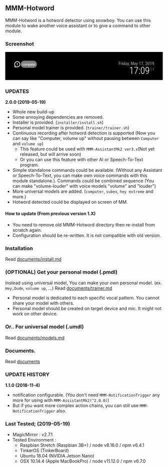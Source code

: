 ## MMM-Hotword
MMM-Hotword is a hotword detector using snowboy.
You can use this module to wake another voice assistant or to give a command to other module.

### Screenshot
![screenshot](resources/screenshot.png)

### UPDATES
**2.0.0 (2019-05-19)**
- Whole new build-up
- Some annoying dependencies are removed.
- Installer is provided. (`installer/install.sh`)
- Personal model trainer is provided. (`trainer/trainer.sh`)
- Continuous recording after hotword detection is supported (Now you can say like "Computer, volume up" without pausing between `Computer` and `volume up`)
  - This feature could be used with `MMM-AssistantMk2 ver3.x`(Not yet released, but will arrive soon)
  - Or you can use this feature with other AI or Speech-To-Text program.
- Simple standalone commands could be available. (Without any Assistant or Speech-To-Text, you can make own voice commands with this module standalone.). Commands could be combined sequence (You can make "volume-louder" with voice models "volume" and "louder")
- More universal models are added. (`computer`, `subex`, `hey extreme` and more.)
- Hotword detected could be displayed on screen of MM.


#### How to update (From previous version 1.X)
- You need to remove old MMM-Hotword directory then re-install from scratch again.
- Configuration should be re-written. It is not compatible with old version.


### Installation
Read [documents/install.md](documents/install.md)

### (OPTIONAL) Get your personal model (.pmdl)
Instead using universal model, You can make your own personal model. (ex. `Hey,Dude`, `volume up`, ...)
Read [documents/trainer.md](documents/trainer.md)
- Personal model is dedicated to each specific vocal pattern. You cannot share your model with others.
- Personal model should be created on target device and mic. It might not work on other device.

### Or.. For universal model (.umdl)
Read [documents/models.md](documents/models.md)


### Documents.
Read [documents](documents)




### UPDATE HISTORY
**1.1.0 (2018-11-4)**
- notification configurable. (You don't need `MMM-NotificationTrigger` any more for using with `MMM-AssistantMk2(^2.0.0)`)
- But if you want more complex action chains, you can still use `MMM-NotificationTrigger` also.



### Last Tested; (2019-05-19)
- MagicMirror : v2.7.1
- Tested Environment :
  - Raspbian Stretch (Raspbian 3B+) / node v8.16.0 / npm v6.4.1
  - TinkerOS (TinkerBoard)
  - Ubuntu 18.04 (NVIDIA Jetson Nano)
  - OSX 10.14.4 (Apple MacBookPro) / node v11.12.0 / npm v6.7.0
